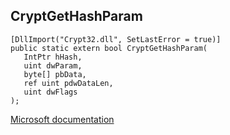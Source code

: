 ## CryptGetHashParam

```
[DllImport("Crypt32.dll", SetLastError = true)]
public static extern bool CryptGetHashParam(
   IntPtr hHash,
   uint dwParam,
   byte[] pbData,
   ref uint pdwDataLen,
   uint dwFlags
);
```

[Microsoft documentation](https://docs.microsoft.com/en-us/windows/win32/api/wincrypt/nf-wincrypt-cryptgethashparam)
